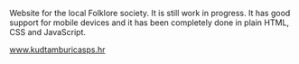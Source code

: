 Website for the local Folklore society. It is still work in progress. It has good support for mobile devices and it has been completely done in plain HTML, CSS and JavaScript.

www.kudtamburicasps.hr
